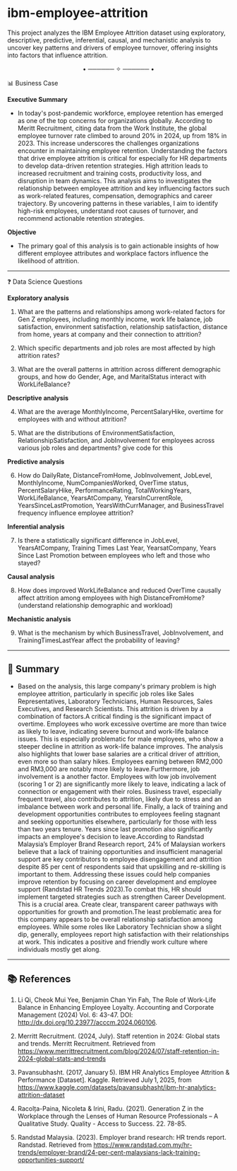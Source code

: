 # ibm-employee-attrition
This project analyzes the IBM Employee Attrition dataset using exploratory, descriptive, predictive, inferential, causal, and mechanistic analysis to uncover key patterns and drivers of employee turnover, offering insights into factors that influence attrition.

<p align="center">• ────── ✧ ────── •</p>

📊 Business Case

**Executive Summary**

- In today's post-pandemic workforce, employee retention has emerged as one of the top concerns for organizations globally. According to Meritt Recruitment, citing data from the Work Institute, the global employee turnover rate climbed to around 20% in 2024, up from 18% in 2023. This increase underscores the challenges organizations encounter in maintaining employee retention. Understanding the factors that drive employee attrition is critical for especially for HR departments to develop data-driven retention strategies. High attrition leads to increased recruitment and training costs, productivity loss, and disruption in team dynamics. 
This analysis aims to investigates the relationship between employee attrition and key influencing factors such as work-related features, compensation, demographics and career trajectory. By uncovering patterns in these variables, I aim to identify high-risk employees, understand root causes of turnover, and recommend actionable retention strategies.

**Objective**

- The primary goal of this analysis is to gain actionable insights of how different employee attributes and workplace factors influence the likelihood of attrition.

---


❓ Data Science Questions

**Exploratory analysis**

1. What are the patterns and relationships among work-related factors for Gen Z employees, including monthly income, work life balance, job satisfaction, environment satisfaction, relationship satisfaction, distance from home, years at company and their connection to attrition?

2. Which specific departments and job roles are most affected by high attrition rates?

3. What are the overall patterns in attrition across different demographic groups, and how do Gender, Age, and MaritalStatus interact with WorkLifeBalance?

**Descriptive analysis**

4. What are the average MonthlyIncome, PercentSalaryHike, overtime for employees with and without attrition? 

5. What are the distributions of EnvironmentSatisfaction, RelationshipSatisfaction, and JobInvolvement for employees across various job roles and departments?
give code for this


**Predictive analysis**

6. How do DailyRate, DistanceFromHome, JobInvolvement, JobLevel, MonthlyIncome, NumCompaniesWorked, OverTime status, PercentSalaryHike, PerformanceRating, TotalWorkingYears, WorkLifeBalance, YearsAtCompany, YearsInCurrentRole, YearsSinceLastPromotion, YearsWithCurrManager, and BusinessTravel frequency influence employee attrition?


**Inferential analysis**

7. Is there a statistically significant difference in JobLevel, YearsAtCompany, Training Times Last Year, YearsatCompany, Years Since Last Promotion between employees who left and those who stayed? 

**Causal analysis**

8. How does improved WorkLifeBalance and reduced OverTime causally affect attrition among employees with high DistanceFromHome? (understand relationship demographic and workload)

**Mechanistic analysis**

9. What is the mechanism by which BusinessTravel, JobInvolvement, and TrainingTimesLastYear affect the probability of leaving? 


---

## 🧠 Summary



- Based on the analysis, this large company's primary problem is high employee attrition, particularly in specific job roles like Sales Representatives, Laboratory Technicians, Human Resources, Sales Executives, and Research Scientists. This attrition is driven by a combination of factors.A critical finding is the significant impact of overtime. Employees who work excessive overtime are more than twice as likely to leave, indicating severe burnout and work-life balance issues. This is especially problematic for male employees, who show a steeper decline in attrition as work-life balance improves. The analysis also highlights that lower base salaries are a critical driver of attrition, even more so than salary hikes. Employees earning between RM2,000 and RM3,000 are notably more likely to leave.Furthermore, job involvement is a another factor. Employees with low job involvement (scoring 1 or 2) are significantly more likely to leave, indicating a lack of connection or engagement with their roles. Business travel, especially frequent travel, also contributes to attrition, likely due to stress and an imbalance between work and personal life. Finally, a lack of training and development opportunities contributes to employees feeling stagnant and seeking opportunities elsewhere, particularly for those with less than two years tenure. Years since last promotion also significantly impacts an employee's decision to leave.According to Randstad Malaysia’s Employer Brand Research report, 24% of Malaysian workers believe that a lack of training opportunities and insufficient managerial support are key contributors to employee disengagement and attrition despite 85 per cent of respondents said that upskilling and re-skilling is important to them. Addressing these issues could help companies improve retention by focusing on career development and employee support (Randstad HR Trends 2023).To combat this, HR should implement targeted strategies such as strengthen Career Development. This is a crucial area. Create clear, transparent career pathways with opportunities for growth and promotion.The least problematic area for this company appears to be overall relationship satisfaction among employees. While some roles like Laboratory Technician show a slight dip, generally, employees report high satisfaction with their relationships at work. This indicates a positive and friendly work culture where individuals mostly get along.

---

## 📚 References

1. Li Qi, Cheok Mui Yee, Benjamin Chan Yin Fah, The Role of Work-Life Balance in Enhancing Employee Loyalty. Accounting and Corporate Management (2024) Vol. 6: 43-47. DOI: http://dx.doi.org/10.23977/acccm.2024.060106.

2. Merritt Recruitment. (2024, July). Staff retention in 2024: Global stats and trends. Merritt Recruitment. Retrieved from https://www.merrittrecruitment.com/blog/2024/07/staff-retention-in-2024-global-stats-and-trends

3. Pavansubhasht. (2017, January 5). IBM HR Analytics Employee Attrition & Performance [Dataset]. Kaggle. Retrieved July 1, 2025, from https://www.kaggle.com/datasets/pavansubhasht/ibm-hr-analytics-attrition-dataset

4. Racolța-Paina, Nicoleta & Irini, Radu. (2021). Generation Z in the Workplace through the Lenses of Human Resource Professionals – A Qualitative Study. Quality - Access to Success. 22. 78-85. 

5. Randstad Malaysia. (2023). Employer brand research: HR trends report. Randstad. Retrieved from https://www.randstad.com.my/hr-trends/employer-brand/24-per-cent-malaysians-lack-training-opportunities-support/
